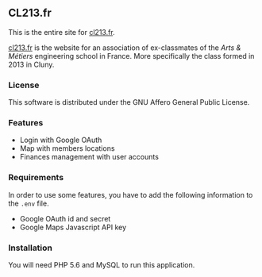 ## CL213.fr

This is the entire site for [cl213.fr](cl213.fr).

[cl213.fr](cl213.fr) is the website for an association of ex-classmates of the *Arts & Métiers* engineering school in France.
More specifically the class formed in 2013 in Cluny.

### License

This software is distributed under the GNU Affero General Public License.

### Features

- Login with Google OAuth
- Map with members locations
- Finances management with user accounts

### Requirements

In order to use some features, you have to add the following information to the `.env` file.
- Google OAuth id and secret
- Google Maps Javascript API key

### Installation

You will need PHP 5.6 and MySQL to run this application.
